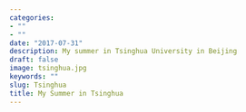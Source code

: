 ```yaml
---
categories:
- ""
- ""
date: "2017-07-31"
description: My summer in Tsinghua University in Beijing
draft: false
image: tsinghua.jpg
keywords: ""
slug: Tsinghua
title: My Summer in Tsinghua
---
```


